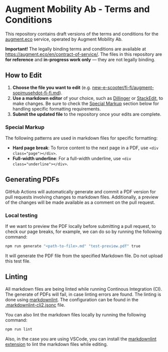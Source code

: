 # Augment Mobility Ab - Terms and Conditions

This repository contains draft versions of the terms and conditions for the [augment.eco](https://augment.eco) service, operated by Augment Mobility Ab.

**Important!** The legally binding terms and conditions are available at https://augment.eco/en/contract-of-service/. The files in this repository are **for reference** and **in-progress work only** — they are not legally binding.

## How to Edit

1. **Choose the file you want to edit** (e.g. [new-e-scooter/fi-fi/augment-sopimusehdot-fi-fi.md](./new-e-scooter/fi-fi/augment-sopimusehdot-fi-fi.md)).
2. **Use a markdown editor** of your choice, such as [Dillinger](https://dillinger.io) or [StackEdit](https://stackedit.io), to make changes. Be sure to check the [Special Markup](#special-markup) section below for handling specific formatting requirements.
3. **Submit the updated file** to the repository once your edits are complete.

### Special Markup

The following patterns are used in markdown files for specific formatting:

- **Hard page break**: To force content to the next page in a PDF, use `<div class="page"></div>`.
- **Full-width underline**: For a full-width underline, use `<div class="underline"></div>`.

## Generating PDFs

GitHub Actions will automatically generate and commit a PDF version for pull requests involving changes to markdown files. Additionally, a preview of the changes will be made available as a comment on the pull request.

### Local testing

If we want to preview the PDF locally before submitting a pull request, to check our page breaks, for example, we can do so by running the following command:

```bash
npm run generate "<path-to-file>.md" "test-preview.pdf" true
```

It will generate the PDF file from the specified Markdown file. Do not upload this test file.

## Linting

All markdown files are being linted while running Continous Integration (CI). The generate of PDFs will fail, in case linting errors are found. The linting is done using [markdownlint](https://github.com/DavidAnson/markdownlint-cli2). The configuration can be found in the [.markdownlint-cli2.jsonc](./.markdownlint-cli2.jsonc) file.

You can also lint the markdown files locally by running the following command:

```bash
npm run lint
```

Also, in the case you are using VSCode, you can install the [markdownlint extension](https://marketplace.visualstudio.com/items?itemName=DavidAnson.vscode-markdownlint) to lint the markdown files while editing.
